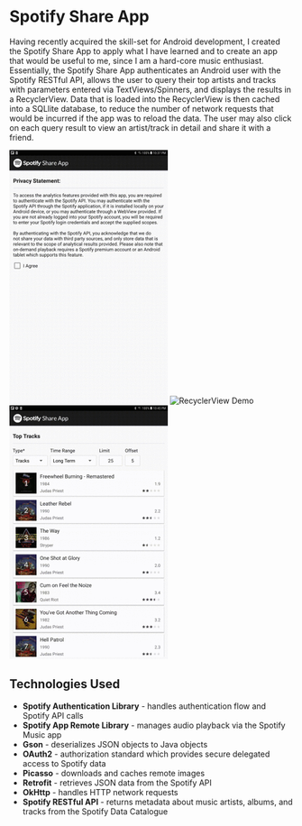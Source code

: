 # Spotify Share App
Having recently acquired the skill-set for Android development, I created the Spotify Share App to apply what I have learned and to create an app that would be useful to me, since I am a hard-core music enthusiast. Essentially, the Spotify Share App authenticates an Android user with the Spotify RESTful API, allows the user to query their top artists and tracks with parameters entered via TextViews/Spinners, and displays the results in a RecyclerView. Data that is loaded into the RecyclerView is then cached into a SQLlite database, to reduce the number of network requests that would be incurred if the app was to reload the data. The user may also click on each query result to view an artist/track in detail and share it with a friend.

![Authentication Demo](app/src/main/res/drawable/authentication_demo_optimized.gif?raw=true "Authenticating User with Spotify API")
![RecyclerView Demo](app/src/main/res/drawable/recyclerview_demo_optimized.gif?raw=true "Loading Data Into RecyclerView")
![Playback Demo](app/src/main/res/drawable/playback_demo_optimized.gif?raw=true "Track Player")

## Technologies Used
* **Spotify Authentication Library** - handles authentication flow and Spotify API calls
* **Spotify App Remote Library** - manages audio playback via the Spotify Music app
* **Gson** - deserializes JSON objects to Java objects
* **OAuth2** - authorization standard which provides secure delegated access to Spotify data
* **Picasso** - downloads and caches remote images
* **Retrofit** - retrieves JSON data from the Spotify API 
* **OkHttp** - handles HTTP network requests
* **Spotify RESTful API** - returns metadata about music artists, albums, and tracks from the Spotify Data Catalogue

